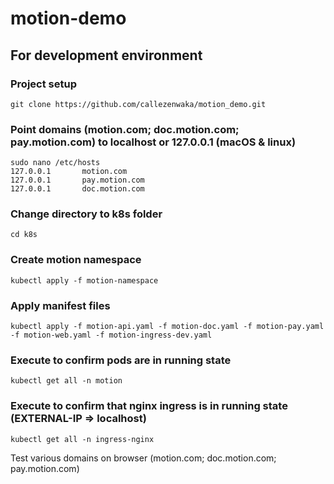 # motion-demo

## For development environment

### Project setup
```
git clone https://github.com/callezenwaka/motion_demo.git
```

### Point domains (motion.com; doc.motion.com; pay.motion.com) to localhost or 127.0.0.1 (macOS & linux)
```
sudo nano /etc/hosts
127.0.0.1       motion.com
127.0.0.1       pay.motion.com
127.0.0.1       doc.motion.com
```

### Change directory to k8s folder
```
cd k8s
```

### Create motion namespace
```
kubectl apply -f motion-namespace
```

### Apply manifest files
```
kubectl apply -f motion-api.yaml -f motion-doc.yaml -f motion-pay.yaml -f motion-web.yaml -f motion-ingress-dev.yaml
```

### Execute to confirm pods are in running state
```
kubectl get all -n motion
```

### Execute to confirm that nginx ingress is in running state (EXTERNAL-IP => localhost)
```
kubectl get all -n ingress-nginx
```

Test various domains on browser (motion.com; doc.motion.com; pay.motion.com)